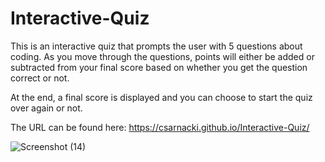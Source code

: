 # Interactive-Quiz

This is an interactive quiz that prompts the user with 5 questions about coding. As you move through the questions, points will either be added or subtracted from your final score based on whether you get the question correct or not. 

At the end, a final score is displayed and you can choose to start the quiz over again or not.

The URL can be found here: https://csarnacki.github.io/Interactive-Quiz/


![Screenshot (14)](https://user-images.githubusercontent.com/83378660/220521262-5af7e6b3-3f29-4616-8857-c8011b7807c4.png)
